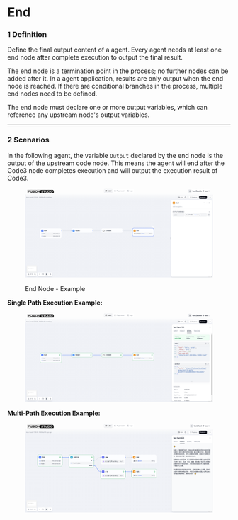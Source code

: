 # End

### 1 Definition

Define the final output content of a agent. Every agent needs at least one end node after complete execution to output the final result.

The end node is a termination point in the process; no further nodes can be added after it. In a agent application, results are only output when the end node is reached. If there are conditional branches in the process, multiple end nodes need to be defined.

The end node must declare one or more output variables, which can reference any upstream node's output variables.

<!-- {% hint style="info" %}
End nodes are not supported within Chatflow.
{% endhint %} -->

***

### 2 Scenarios

In the following agent, the variable `Output` declared by the end node is the output of the upstream code node. This means the agent will end after the Code3 node completes execution and will output the execution result of Code3.

<figure><img src="/en/.gitbook/assets/guides/workflow/node/end/image (233).png" alt=""><figcaption><p>End Node - Example</p></figcaption></figure>

**Single Path Execution Example:**

<figure><img src="/en/.gitbook/assets/guides/workflow/node/end/output (5).png" alt=""><figcaption></figcaption></figure>

**Multi-Path Execution Example:**

<figure><img src="/en/.gitbook/assets/guides/workflow/node/end/output (1) (3).png" alt=""><figcaption></figcaption></figure>